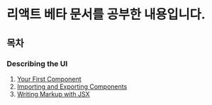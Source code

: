 # 리액트 베타 문서를 공부한 내용입니다.

## 목차
### Describing the UI
1. [Your First Component](https://github.com/swywssaid/TIL/blob/main/react/docs/YourFirstComponent.md)
2. [Importing and Exporting Components](https://github.com/swywssaid/TIL/blob/main/react/docs/ImportingandExportingComponents.md)
3. [Writing Markup with JSX](https://github.com/swywssaid/TIL/blob/main/react/docs/WritingMarkupwithJSX.md)